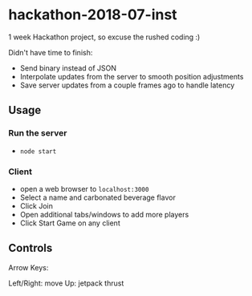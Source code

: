 # hackathon-2018-07-inst
1 week Hackathon project, so excuse the rushed coding :)

Didn't have time to finish:
* Send binary instead of JSON
* Interpolate updates from the server to smooth position adjustments
* Save server updates from a couple frames ago to handle latency

## Usage

### Run the server

* `node start`

### Client

* open a web browser to `localhost:3000`
* Select a name and carbonated beverage flavor
* Click Join
* Open additional tabs/windows to add more players
* Click Start Game on any client

## Controls

Arrow Keys:

Left/Right: move
Up: jetpack thrust

